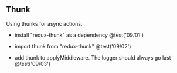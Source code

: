 ## Thunk
Using thunks for async actions.

+ install "redux-thunk" as a dependency
@test('09/01')

+ import thunk from "redux-thunk"
@test('09/02')

+ add thunk to applyMiddleware. The logger should always go last
@test('09/03')
